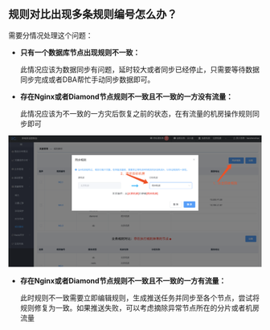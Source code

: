 ## 规则对比出现多条规则编号怎么办？

需要分情况处理这个问题：

- **只有一个数据库节点出现规则不一致：**

  此情况应该为数据同步有问题，延时较大或者同步已经停止，只需要等待数据同步完成或者DBA帮忙手动同步数据即可。

- **存在Nginx或者Diamond节点规则不一致且不一致的一方没有流量：**

  此情况应该为不一致的一方灾后恢复之前的状态，在有流量的机房操作规则同步即可

[![同步机房规则](../../images/multi-live/同步机房规则.png)](http://multi-idc.box.zonghengke.com/book/_book/image/同步机房规则.png)

- **存在Nginx或者Diamond节点规则不一致且不一致的一方有流量：**

  此时规则不一致需要立即编辑规则，生成推送任务并同步至各个节点，尝试将规则修复为一致。如果推送失败，可以考虑摘除异常节点所在的分片或者机房流量
